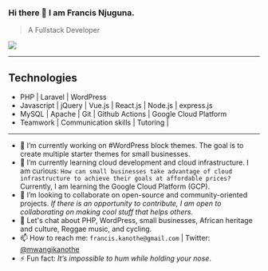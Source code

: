 ### Hi there 👋 I am Francis Njuguna.

> A Fullstack Developer

![](https://komarev.com/ghpvc/?username=mwanginjuguna&color=84CC16)

----
## Technologies
* PHP | Laravel | WordPress
* Javascript | jQuery | Vue.js | React.js | Node.js | express.js
* MySQL | Apache | Git | Github Actions | Google Cloud Platform
* Teamwork | Communication skills | Tutoring | 
----
- 🔭 I’m currently working on #WordPress block themes. The goal is to create multiple starter themes for small businesses.
- 🌱 I’m currently learning cloud development and cloud infrastructure. I am curious: ``How can small businesses take advantage of cloud infrastructure to achieve their goals at affordable prices?`` Currently, I am learning the Google Cloud Platform (GCP).
- 👯 I’m looking to collaborate on open-source and community-oriented projects. _*If there is an opportunity to contribute, I am open to collaborating on making cool stuff that helps others.*_
- 💬 Let's chat about PHP, WordPress, small businesses, African heritage and culture, Reggae music, and cycling.
- 📫 How to reach me: `francis.kanothe@gmail.com` | Twitter: [@mwangikanothe](https://twitter.com/mwangikanothe)
- ⚡ Fun fact: _*It’s impossible to hum while holding your nose*_.

